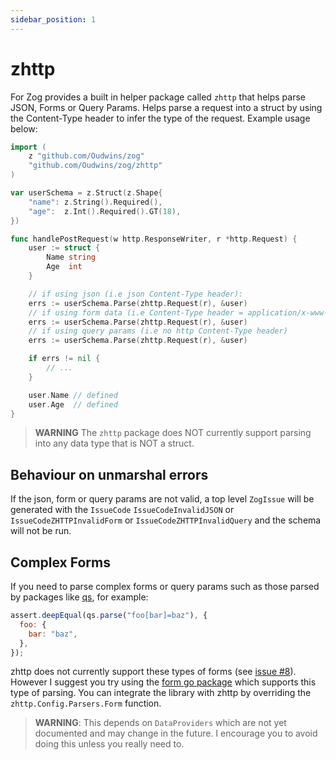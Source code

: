 ```yaml
---
sidebar_position: 1
---
```


# zhttp

For Zog provides a built in helper package called `zhttp` that helps parse JSON, Forms or Query Params. Helps parse a request into a struct by using the Content-Type header to infer the type of the request. Example usage below:

```go
import (
	z "github.com/Oudwins/zog"
	"github.com/Oudwins/zog/zhttp"
)

var userSchema = z.Struct(z.Shape{
	"name": z.String().Required(),
	"age":  z.Int().Required().GT(18),
})

func handlePostRequest(w http.ResponseWriter, r *http.Request) {
	user := struct {
		Name string
		Age  int
	}

	// if using json (i.e json Content-Type header):
	errs := userSchema.Parse(zhttp.Request(r), &user)
	// if using form data (i.e Content-Type header = application/x-www-form-urlencoded)
	errs := userSchema.Parse(zhttp.Request(r), &user)
	// if using query params (i.e no http Content-Type header)
	errs := userSchema.Parse(zhttp.Request(r), &user)

	if errs != nil {
		// ...
	}

	user.Name // defined
	user.Age  // defined
}
```

> **WARNING** The `zhttp` package does NOT currently support parsing into any data type that is NOT a struct.

## Behaviour on unmarshal errors

If the json, form or query params are not valid, a top level `ZogIssue` will be generated with the `IssueCode` `IssueCodeInvalidJSON` or `IssueCodeZHTTPInvalidForm` or `IssueCodeZHTTPInvalidQuery` and the schema will not be run.

## Complex Forms

If you need to parse complex forms or query params such as those parsed by packages like [qs](https://www.npmjs.com/package/qs), for example:

```js
assert.deepEqual(qs.parse("foo[bar]=baz"), {
  foo: {
    bar: "baz",
  },
});
```

zhttp does not currently support these types of forms (see [issue #8](https://github.com/Oudwins/zog/issues/8)). However I suggest you try using the [form go package](https://github.com/go-playground/form) which supports this type of parsing. You can integrate the library with zhttp by overriding the `zhttp.Config.Parsers.Form` function.

> **WARNING**: This depends on `DataProviders` which are not yet documented and may change in the future. I encourage you to avoid doing this unless you really need to.
